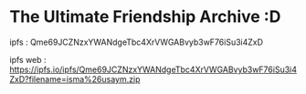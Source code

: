 # The Ultimate Friendship Archive :D

ipfs : Qme69JCZNzxYWANdgeTbc4XrVWGABvyb3wF76iSu3i4ZxD

ipfs web : https://ipfs.io/ipfs/Qme69JCZNzxYWANdgeTbc4XrVWGABvyb3wF76iSu3i4ZxD?filename=isma%26usaym.zip
